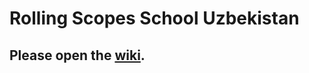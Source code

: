 # Rolling Scopes School Uzbekistan

## Please open the [wiki](https://github.com/rolling-scopes-school/RS-Uzbekistan/wiki).
